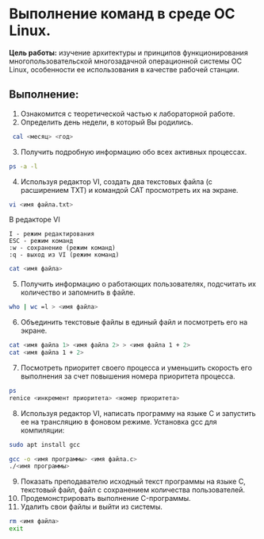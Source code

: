 # Выполнение команд в среде ОС Linux.
**Цель работы:** изучение архитектуры и принципов функционирования многопользовательской многозадачной операционной системы ОС Linux, особенности ее использования в качестве рабочей станции.

## **Выполнение:**
1. Ознакомится с теоретической частью к лабораторной работе.
2. Определить день недели, в который Вы родились.
```bash
 cal <месяц> <год>
```
3. Получить подробную информацию обо всех активных процессах.
```bash
ps -a -l
```
4. Используя редактор VI, создать два текстовых файла (с расширением TXT) и командой CAT просмотреть их на экране.
```bash
vi <имя файла.txt>
```
В редакторе VI
```vi
I - режим редактирования
ESC - режим команд
:w - сохранение (режим команд)
:q - выход из VI (режим команд)
```
```bash
cat <имя файла>
```
5. Получить информацию о работающих пользователях, подсчитать их количество и запомнить в файле.
```bash
who | wc =l > <имя файла>
```
6. Объединить текстовые файлы в единый файл и посмотреть его на экране.
```bash
cat <имя файла 1> <имя файла 2> > <имя файла 1 + 2>
cat <имя файла 1 + 2>
```
7. Посмотреть приоритет своего процесса и уменьшить скорость его выполнения за счет повышения номера приоритета процесса.
```bash
ps
renice <инкремент приоритета> <номер приоритета>
```
8. Используя редактор VI, написать программу на языке C и запустить ее на трансляцию в фоновом режиме.
Установка gcc для компиляции:
```bash
sudo apt install gcc
```
```bash
gcc -o <имя программы> <имя файла.c>
./<имя программы>
```
9. Показать преподавателю исходный текст программы на языке C, текстовый файл, файл с сохранением количества пользователей.
10. Продемонстрировать выполнение C-программы.
11. Удалить свои файлы и выйти из системы.
```bash
rm <имя файла>
exit
```

